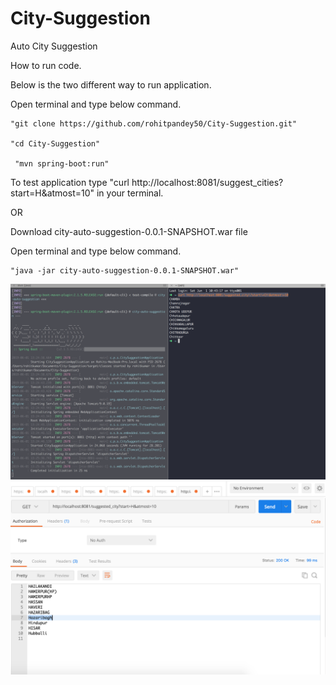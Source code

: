 # City-Suggestion
Auto City Suggestion

How to run code.

Below is the  two different way to run application.

Open terminal and type below command.

    "git clone https://github.com/rohitpandey50/City-Suggestion.git"
    
    "cd City-Suggestion"
    
     "mvn spring-boot:run"
    
  To test application type "curl http://localhost:8081/suggest_cities?start=H&atmost=10" in your terminal. 
  
  
  

OR

Download city-auto-suggestion-0.0.1-SNAPSHOT.war file

Open terminal and type below command.

    "java -jar city-auto-suggestion-0.0.1-SNAPSHOT.war"
  
  



![alt text](https://github.com/rohitpandey50/City-Suggestion/blob/master/Screen%20Shot%202019-06-01%20at%201.27.57%20PM.png)    
 ![alt text](https://github.com/rohitpandey50/City-Suggestion/blob/master/Screen%20Shot%202019-06-01%20at%201.47.09%20PM.png)
  
    
